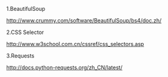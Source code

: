1.BeautifulSoup 

 http://www.crummy.com/software/BeautifulSoup/bs4/doc.zh/
 
2.CSS Selector

 http://www.w3school.com.cn/cssref/css_selectors.asp
 
3.Requests

 http://docs.python-requests.org/zh_CN/latest/

